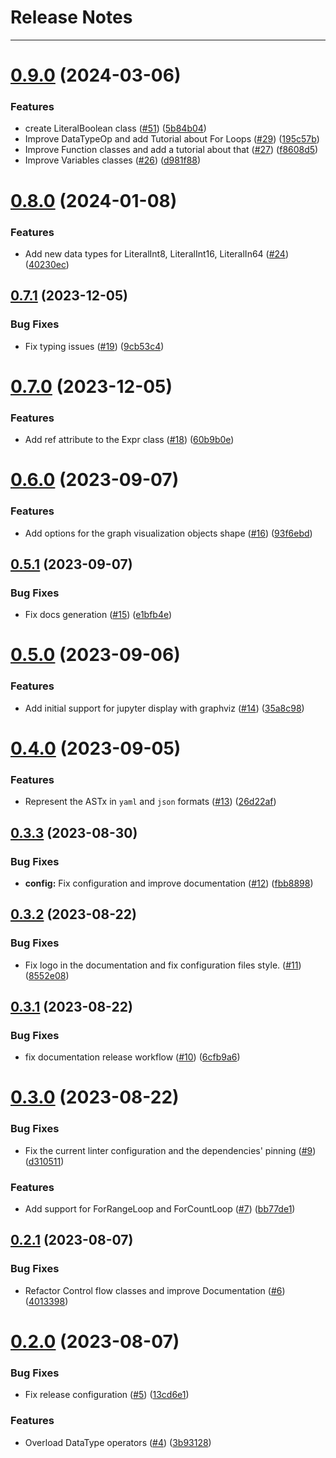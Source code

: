 # Release Notes
---

# [0.9.0](https://github.com/arxlang/astx/compare/0.8.0...0.9.0) (2024-03-06)


### Features

* create LiteralBoolean class ([#51](https://github.com/arxlang/astx/issues/51)) ([5b84b04](https://github.com/arxlang/astx/commit/5b84b04fe047e556a3446e380032a88d650a0013))
* Improve DataTypeOp and add Tutorial about For Loops ([#29](https://github.com/arxlang/astx/issues/29)) ([195c57b](https://github.com/arxlang/astx/commit/195c57bf969da2a653887bc9beddbfe89772eab9))
* Improve Function classes and add a tutorial about that ([#27](https://github.com/arxlang/astx/issues/27)) ([f8608d5](https://github.com/arxlang/astx/commit/f8608d54946cd6b452369eae2991856054482fca))
* Improve Variables classes ([#26](https://github.com/arxlang/astx/issues/26)) ([d981f88](https://github.com/arxlang/astx/commit/d981f88ef4d8f9ca77e5f6d2290e10b8149bd2dc))

# [0.8.0](https://github.com/arxlang/astx/compare/0.7.1...0.8.0) (2024-01-08)


### Features

* Add new data types for LiteralInt8, LiteralInt16, LiteralIn64 ([#24](https://github.com/arxlang/astx/issues/24)) ([40230ec](https://github.com/arxlang/astx/commit/40230ec72d447b0aa31012e1c0d81cdc37b0c34b))

## [0.7.1](https://github.com/arxlang/astx/compare/0.7.0...0.7.1) (2023-12-05)


### Bug Fixes

* Fix typing issues ([#19](https://github.com/arxlang/astx/issues/19)) ([9cb53c4](https://github.com/arxlang/astx/commit/9cb53c46f05db17f36af0d412527c56ceef922b0))

# [0.7.0](https://github.com/arxlang/astx/compare/0.6.0...0.7.0) (2023-12-05)


### Features

* Add ref attribute to the Expr class ([#18](https://github.com/arxlang/astx/issues/18)) ([60b9b0e](https://github.com/arxlang/astx/commit/60b9b0e08d0690595517a3e1659b04f5434e14c4))

# [0.6.0](https://github.com/arxlang/astx/compare/0.5.1...0.6.0) (2023-09-07)


### Features

* Add options for the graph visualization objects shape ([#16](https://github.com/arxlang/astx/issues/16)) ([93f6ebd](https://github.com/arxlang/astx/commit/93f6ebd2cec7fee718ee37e5fb6e982cdd97fbc6))

## [0.5.1](https://github.com/arxlang/astx/compare/0.5.0...0.5.1) (2023-09-07)


### Bug Fixes

* Fix docs generation ([#15](https://github.com/arxlang/astx/issues/15)) ([e1bfb4e](https://github.com/arxlang/astx/commit/e1bfb4e0447798d468a249183e35922581a8d197))

# [0.5.0](https://github.com/arxlang/astx/compare/0.4.0...0.5.0) (2023-09-06)


### Features

* Add initial support for jupyter display with graphviz ([#14](https://github.com/arxlang/astx/issues/14)) ([35a8c98](https://github.com/arxlang/astx/commit/35a8c98b328b94fd279df0711cea102dc6e8f536))

# [0.4.0](https://github.com/arxlang/astx/compare/0.3.3...0.4.0) (2023-09-05)


### Features

* Represent the ASTx in `yaml` and `json` formats ([#13](https://github.com/arxlang/astx/issues/13)) ([26d22af](https://github.com/arxlang/astx/commit/26d22af8c07988dccecf763b51d63c26394c1412))

## [0.3.3](https://github.com/arxlang/astx/compare/0.3.2...0.3.3) (2023-08-30)


### Bug Fixes

* **config:** Fix configuration and improve documentation ([#12](https://github.com/arxlang/astx/issues/12)) ([fbb8898](https://github.com/arxlang/astx/commit/fbb88984c1f208177eefd0c3d45fbab1cae012d9))

## [0.3.2](https://github.com/arxlang/astx/compare/0.3.1...0.3.2) (2023-08-22)


### Bug Fixes

* Fix logo in the documentation and fix configuration files style. ([#11](https://github.com/arxlang/astx/issues/11)) ([8552e08](https://github.com/arxlang/astx/commit/8552e08d5f2c3528dac9bc735caa8abf8f1d1ca4))

## [0.3.1](https://github.com/arxlang/astx/compare/0.3.0...0.3.1) (2023-08-22)


### Bug Fixes

* fix documentation release workflow ([#10](https://github.com/arxlang/astx/issues/10)) ([6cfb9a6](https://github.com/arxlang/astx/commit/6cfb9a663c63e80a2d8bb251439f1b32b516de42))

# [0.3.0](https://github.com/arxlang/astx/compare/0.2.1...0.3.0) (2023-08-22)


### Bug Fixes

* Fix the current linter configuration and the dependencies' pinning ([#9](https://github.com/arxlang/astx/issues/9)) ([d310511](https://github.com/arxlang/astx/commit/d3105113250cd866c3b679710d5fb1f106a0d597))


### Features

* Add support for ForRangeLoop and ForCountLoop ([#7](https://github.com/arxlang/astx/issues/7)) ([bb77de1](https://github.com/arxlang/astx/commit/bb77de1faa283e0b2aa49e84615050b59c56ab09))

## [0.2.1](https://github.com/arxlang/astx/compare/0.2.0...0.2.1) (2023-08-07)


### Bug Fixes

* Refactor Control flow classes and improve Documentation ([#6](https://github.com/arxlang/astx/issues/6)) ([4013398](https://github.com/arxlang/astx/commit/40133989f7af3cfdf6ced941d0c59184866ee850))

# [0.2.0](https://github.com/arxlang/astx/compare/0.1.1...0.2.0) (2023-08-07)


### Bug Fixes

* Fix release configuration ([#5](https://github.com/arxlang/astx/issues/5)) ([13cd6e1](https://github.com/arxlang/astx/commit/13cd6e126c6edec9f6bf935891cb7271fdafb2c3))


### Features

* Overload DataType operators ([#4](https://github.com/arxlang/astx/issues/4)) ([3b93128](https://github.com/arxlang/astx/commit/3b93128cbe42390680152de96b161f483ecef891))
